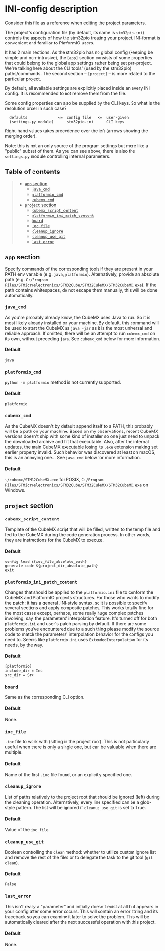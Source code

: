 # INI-config description
Consider this file as a reference when editing the project parameters. 

The project's configuration file (by default, its name is `stm32pio.ini`) controls the aspects of how the stm32pio treating your project. INI-format is convenient and familiar to PlatformIO users.

It has 2 main sections. As the stm32pio has no global config (keeping be simple and non-intrusive), the `[app]` section consists of some properties that could belong to the global app settings rather being set per-project. We're talking here about the CLI tools' (used by the stm32pio) paths/commands. The second section – `[project]` – is more related to the particular project.

By default, all available settings are explicitly placed inside an every INI config. It is recommended to not remove them from the file.

Some config properties can also be supplied by the CLI keys. So what is the resolution order in such case?
```
  defaults              <=  config file   <=  user-given
  (settings.py module)      stm32pio.ini      CLI keys
```
Right-hand values takes precedence over the left (arrows showing the merging order).

Note: this is not an only source of the program settings but more like a "public" subset of them. As you can see above, there is also the `settings.py` module controlling internal parameters.


## Table of contents
> - [`app` section](#app-section)
>   - [`java_cmd`](#java_cmd)
>   - [`platformio_cmd`](#platformio_cmd)
>   - [`cubemx_cmd`](#cubemx_cmd)
> - [`project` section](#project-section)
>   - [`cubemx_script_content`](#cubemx_script_content)
>   - [`platformio_ini_patch_content`](#platformio_ini_patch_content)
>   - [`board`](#board)
>   - [`ioc_file`](#ioc_file)
>   - [`cleanup_ignore`](#cleanup_ignore)
>   - [`cleanup_use_git`](#cleanup_use_git)
>   - [`last_error`](#last_error)


## `app` section
Specify commands of the corresponding tools if they are present in your PATH env variable (e.g. `java`, `platformio`). Alternatively, provide an absolute path (e.g. `C:/Program Files/STMicroelectronics/STM32Cube/STM32CubeMX/STM32CubeMX.exe`). If the path contains whitespaces, do not escape them manually, this will be done automatically.

### `java_cmd`
As you're probably already know, the CubeMX uses Java to run. So it is most likely already installed on your machine. By default, this command will be used to start the CubeMX as `java -jar` as it is the most universal and reliable approach. If omitted, there will be an attempt to run `cubemx_cmd` on its own, without preceding `java`. See `cubemx_cmd` below for more information.
#### Default
`java`

### `platformio_cmd`
`python -m platformio` method is not currently supported.
#### Default
`platformio`

### `cubemx_cmd`
As the CubeMX doesn't by default append itself to a PATH, this probably will be a path on your machine. Based on my observations, recent CubeMX versions doesn't ship with some kind of installer so one just need to unpack the downloaded archive and hit that executable. Also, after the internal updates, the main CubeMX executable losing its `.exe` extension making set earlier property invalid. Such behavior was discovered at least on macOS, this is an annoying one... See `java_cmd` below for more information.
#### Default
`~/cubemx/STM32CubeMX.exe` for POSIX, `C:/Program Files/STMicroelectronics/STM32Cube/STM32CubeMX/STM32CubeMX.exe` on Windows.


## `project` section

### `cubemx_script_content`
Template of the CubeMX script that will be filled, written to the temp file and fed to the CubeMX during the code generation process. In other words, they are instructions for the CubeMX to execute.
#### Default
```
config load ${ioc_file_absolute_path}
generate code ${project_dir_absolute_path}
exit
```

### `platformio_ini_patch_content`
Changes that should be applied to the `platformio.ini` file to conform the CubeMX and PlatformIO projects structures. For those who wants to modify the patch: it has a general .INI-style syntax, so it is possible to specify several sections and apply composite patches. This works totally fine for the most cases except, perhaps, some really huge complex patches involving, say, the parameters' interpolation feature. It's turned off for both `platformio.ini` and user's patch parsing by default. If there are some problems you've encountered due to a such thing please modify the source code to match the parameters' interpolation behavior for the configs you need to. Seems like `platformio.ini` uses `ExtendedInterpolation` for its needs, by the way.
#### Default
```
[platformio]
include_dir = Inc
src_dir = Src
```

### `board`
Same as the corresponding CLI option.
#### Default
None.

### `ioc_file`
`.ioc` file to work with (sitting in the project root). This is not particularly useful when there is only a single one, but can be valuable when there are multiple.
#### Default
Name of the first `.ioc` file found, or an explicitly specified one.

### `cleanup_ignore`
List of paths relatively to the project root that should be ignored (left) during the cleaning operation. Alternatively, every line specified can be a glob-style pattern. The list will be ignored if `cleanup_use_git` is set to True.
#### Default
Value of the `ioc_file`.

### `cleanup_use_git`
Boolean controlling the `clean` method: whether to utilize custom ignore list and remove the rest of the files or to delegate the task to the git tool (`git clean`).
#### Default
`False`

### `last_error`
This isn't really a "parameter" and initially doesn't exist at all but appears in your config after some error occurs. This will contain an error string and its traceback so you can examine it later to solve the problem. This will be automatically cleared after the next successful operation with this project.
#### Default
None.
